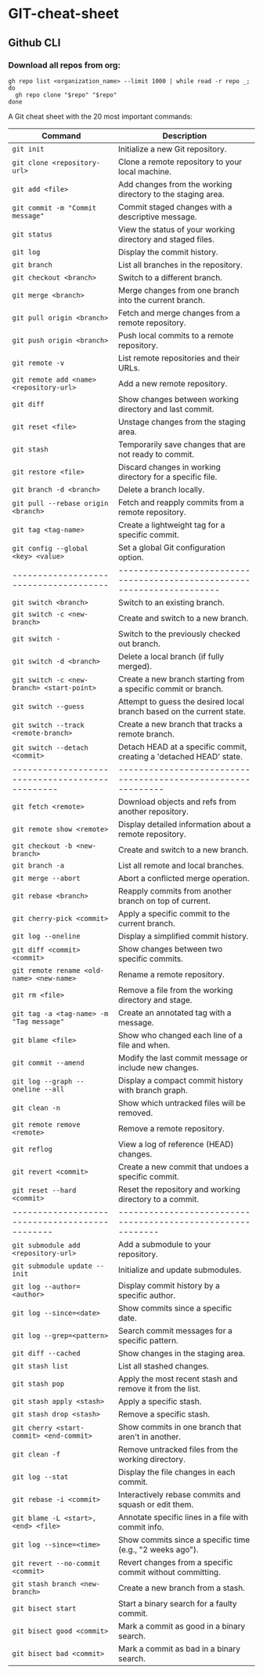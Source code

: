# GIT-cheat-sheet

 
## Github CLI


### Download all repos from org:

```
gh repo list <organization_name> --limit 1000 | while read -r repo _; do
  gh repo clone "$repo" "$repo"
done
```

A Git cheat sheet with the 20 most important commands:

| Command                                  | Description                                                   |
|------------------------------------------|---------------------------------------------------------------|
| `git init`                               | Initialize a new Git repository.                              |
| `git clone <repository-url>`             | Clone a remote repository to your local machine.             |
| `git add <file>`                         | Add changes from the working directory to the staging area.  |
| `git commit -m "Commit message"`         | Commit staged changes with a descriptive message.           |
| `git status`                             | View the status of your working directory and staged files. |
| `git log`                                | Display the commit history.                                  |
| `git branch`                             | List all branches in the repository.                         |
| `git checkout <branch>`                  | Switch to a different branch.                                |
| `git merge <branch>`                     | Merge changes from one branch into the current branch.      |
| `git pull origin <branch>`               | Fetch and merge changes from a remote repository.           |
| `git push origin <branch>`               | Push local commits to a remote repository.                   |
| `git remote -v`                          | List remote repositories and their URLs.                    |
| `git remote add <name> <repository-url>` | Add a new remote repository.                                 |
| `git diff`                               | Show changes between working directory and last commit.     |
| `git reset <file>`                       | Unstage changes from the staging area.                      |
| `git stash`                              | Temporarily save changes that are not ready to commit.      |
| `git restore <file>`                     | Discard changes in working directory for a specific file.   |
| `git branch -d <branch>`                 | Delete a branch locally.                                    |
| `git pull --rebase origin <branch>`      | Fetch and reapply commits from a remote repository.         |
| `git tag <tag-name>`                     | Create a lightweight tag for a specific commit.             |
| `git config --global <key> <value>`      | Set a global Git configuration option.                      |
|--------------------------------------|------------------------------------------------------------------------|
| `git switch <branch>`                | Switch to an existing branch.                                          |
| `git switch -c <new-branch>`         | Create and switch to a new branch.                                     |
| `git switch -`                       | Switch to the previously checked out branch.                          |
| `git switch -d <branch>`             | Delete a local branch (if fully merged).                               |
| `git switch -c <new-branch> <start-point>` | Create a new branch starting from a specific commit or branch.     |
| `git switch --guess`                 | Attempt to guess the desired local branch based on the current state. |
| `git switch --track <remote-branch>` | Create a new branch that tracks a remote branch.                      |
| `git switch --detach <commit>`       | Detach HEAD at a specific commit, creating a 'detached HEAD' state.   |
|-----------------------------------------------|-------------------------------------------------------------|
| `git fetch <remote>`                          | Download objects and refs from another repository.         |
| `git remote show <remote>`                    | Display detailed information about a remote repository.    |
| `git checkout -b <new-branch>`                | Create and switch to a new branch.                         |
| `git branch -a`                              | List all remote and local branches.                       |
| `git merge --abort`                          | Abort a conflicted merge operation.                       |
| `git rebase <branch>`                        | Reapply commits from another branch on top of current.    |
| `git cherry-pick <commit>`                   | Apply a specific commit to the current branch.            |
| `git log --oneline`                          | Display a simplified commit history.                     |
| `git diff <commit> <commit>`                 | Show changes between two specific commits.                |
| `git remote rename <old-name> <new-name>`    | Rename a remote repository.                               |
| `git rm <file>`                              | Remove a file from the working directory and stage.       |
| `git tag -a <tag-name> -m "Tag message"`     | Create an annotated tag with a message.                  |
| `git blame <file>`                           | Show who changed each line of a file and when.            |
| `git commit --amend`                        | Modify the last commit message or include new changes.   |
| `git log --graph --oneline --all`            | Display a compact commit history with branch graph.      |
| `git clean -n`                               | Show which untracked files will be removed.               |
| `git remote remove <remote>`                 | Remove a remote repository.                              |
| `git reflog`                                | View a log of reference (HEAD) changes.                 |
| `git revert <commit>`                       | Create a new commit that undoes a specific commit.       |
| `git reset --hard <commit>`                  | Reset the repository and working directory to a commit.  |
|----------------------------------------------|------------------------------------------------------------|
| `git submodule add <repository-url>`         | Add a submodule to your repository.                       |
| `git submodule update --init`                | Initialize and update submodules.                         |
| `git log --author=<author>`                  | Display commit history by a specific author.              |
| `git log --since=<date>`                     | Show commits since a specific date.                      |
| `git log --grep=<pattern>`                   | Search commit messages for a specific pattern.           |
| `git diff --cached`                         | Show changes in the staging area.                        |
| `git stash list`                            | List all stashed changes.                                |
| `git stash pop`                             | Apply the most recent stash and remove it from the list. |
| `git stash apply <stash>`                   | Apply a specific stash.                                 |
| `git stash drop <stash>`                    | Remove a specific stash.                                |
| `git cherry <start-commit> <end-commit>`     | Show commits in one branch that aren't in another.      |
| `git clean -f`                              | Remove untracked files from the working directory.      |
| `git log --stat`                            | Display the file changes in each commit.                |
| `git rebase -i <commit>`                    | Interactively rebase commits and squash or edit them.   |
| `git blame -L <start>,<end> <file>`          | Annotate specific lines in a file with commit info.     |
| `git log --since=<time>`                    | Show commits since a specific time (e.g., "2 weeks ago"). |
| `git revert --no-commit <commit>`           | Revert changes from a specific commit without committing. |
| `git stash branch <new-branch>`             | Create a new branch from a stash.                      |
| `git bisect start`                          | Start a binary search for a faulty commit.              |
| `git bisect good <commit>`                  | Mark a commit as good in a binary search.              |
| `git bisect bad <commit>`                   | Mark a commit as bad in a binary search.               |

